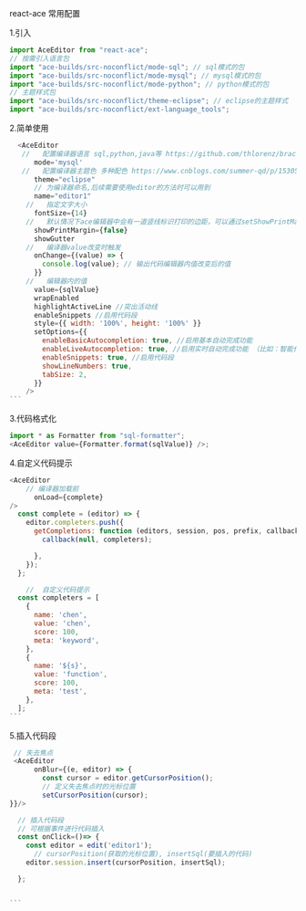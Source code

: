 react-ace 常用配置

1.引入

```javascript {.line-numbers}
import AceEditor from "react-ace";
// 按需引入语言包
import "ace-builds/src-noconflict/mode-sql"; // sql模式的包
import "ace-builds/src-noconflict/mode-mysql"; // mysql模式的包
import "ace-builds/src-noconflict/mode-python"; // python模式的包
// 主题样式包
import "ace-builds/src-noconflict/theme-eclipse"; // eclipse的主题样式
import "ace-builds/src-noconflict/ext-language_tools";
```

2.简单使用

````javascript {.line-numbers}
  <AceEditor
   //   配置编译器语言 sql,python,java等 https://github.com/thlorenz/brace/tree/master/mode
      mode='mysql'
   //   配置编译器主题色 多种配色 https://www.cnblogs.com/summer-qd/p/15305746.html
      theme="eclipse"
      // 为编译器命名,后续需要使用editor的方法时可以用到
      name="editor1"
    //   指定文字大小
      fontSize={14}
    //   默认情况下ace编辑器中会有一道竖线标识打印的边距，可以通过setShowPrintMargin来控制其是否显示
      showPrintMargin={false}
      showGutter
    //   编译器value改变时触发
      onChange={(value) => {
        console.log(value); // 输出代码编辑器内值改变后的值
      }}
    //   编辑器内的值
      value={sqlValue}
      wrapEnabled
      highlightActiveLine //突出活动线
      enableSnippets //启用代码段
      style={{ width: '100%', height: '100%' }}
      setOptions={{
        enableBasicAutocompletion: true, //启用基本自动完成功能
        enableLiveAutocompletion: true, //启用实时自动完成功能 （比如：智能代码提示）
        enableSnippets: true, //启用代码段
        showLineNumbers: true,
        tabSize: 2,
      }}
    />
```
````

3.代码格式化

<!-- sql格式化 -->

```javascript {.line-numbers}
import * as Formatter from "sql-formatter";
<AceEditor value={Formatter.format(sqlValue)} />;
```

4.自定义代码提示

````javascript {.line-numbers}
<AceEditor
    // 编译器加载前
      onLoad={complete}
/>
  const complete = (editor) => {
    editor.completers.push({
      getCompletions: function (editors, session, pos, prefix, callback) {
        callback(null, completers);

      },
    });
  };

    //  自定义代码提示
  const completers = [
    {
      name: 'chen',
      value: 'chen',
      score: 100,
      meta: 'keyword',
    },
    {
      name: '${s}',
      value: 'function',
      score: 100,
      meta: 'test',
    },
  ];
```
````

5.插入代码段

````javascript {.line-numbers}
 // 失去焦点
 <AceEditor
      onBlur={(e, editor) => {
        const cursor = editor.getCursorPosition();
        // 定义失去焦点时的光标位置
        setCursorPosition(cursor);
}}/>

  // 插入代码段
  // 可根据事件进行代码插入
  const onClick=()=> {
    const editor = edit('editor1');
      // cursorPosition(获取的光标位置), insertSql(要插入的代码)
    editor.session.insert(cursorPosition, insertSql);

  };


```
````
